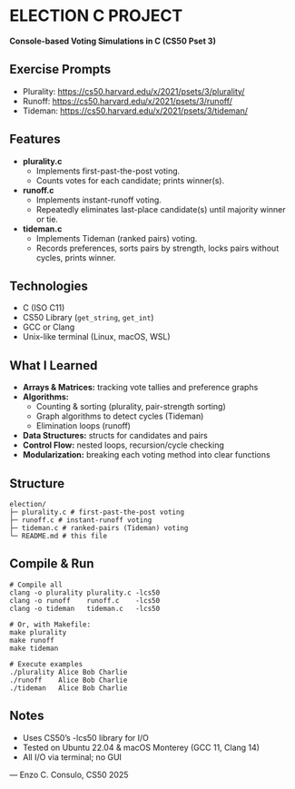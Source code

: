 # ELECTION C PROJECT

**Console-based Voting Simulations in C (CS50 Pset 3)**

## Exercise Prompts
- Plurality: https://cs50.harvard.edu/x/2021/psets/3/plurality/  
- Runoff:     https://cs50.harvard.edu/x/2021/psets/3/runoff/  
- Tideman:    https://cs50.harvard.edu/x/2021/psets/3/tideman/  

## Features
- **plurality.c**  
  - Implements first-past-the-post voting.  
  - Counts votes for each candidate; prints winner(s).  
- **runoff.c**  
  - Implements instant-runoff voting.  
  - Repeatedly eliminates last-place candidate(s) until majority winner or tie.  
- **tideman.c**  
  - Implements Tideman (ranked pairs) voting.  
  - Records preferences, sorts pairs by strength, locks pairs without cycles, prints winner.  

## Technologies
- C (ISO C11)  
- CS50 Library (`get_string`, `get_int`)  
- GCC or Clang  
- Unix-like terminal (Linux, macOS, WSL)

## What I Learned
- **Arrays & Matrices:** tracking vote tallies and preference graphs  
- **Algorithms:**  
  - Counting & sorting (plurality, pair-strength sorting)  
  - Graph algorithms to detect cycles (Tideman)  
  - Elimination loops (runoff)  
- **Data Structures:** structs for candidates and pairs  
- **Control Flow:** nested loops, recursion/cycle checking  
- **Modularization:** breaking each voting method into clear functions  

## Structure
```
election/
├─ plurality.c # first-past-the-post voting
├─ runoff.c # instant-runoff voting
├─ tideman.c # ranked-pairs (Tideman) voting
└─ README.md # this file
```
## Compile & Run
```
# Compile all
clang -o plurality plurality.c -lcs50
clang -o runoff    runoff.c    -lcs50
clang -o tideman   tideman.c   -lcs50

# Or, with Makefile:
make plurality
make runoff
make tideman

# Execute examples
./plurality Alice Bob Charlie
./runoff    Alice Bob Charlie
./tideman   Alice Bob Charlie
```
## Notes
- Uses CS50’s -lcs50 library for I/O
- Tested on Ubuntu 22.04 & macOS Monterey (GCC 11, Clang 14)
- All I/O via terminal; no GUI

— Enzo C. Consulo, CS50 2025
